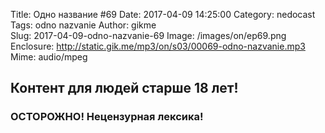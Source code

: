 Title: Одно название #69
Date: 2017-04-09 14:25:00
Category: nedocast  
Tags: odno nazvanie
Author: gikme  
Slug: 2017-04-09-odno-nazvanie-69
Image: /images/on/ep69.png
Enclosure: http://static.gik.me/mp3/on/s03/00069-odno-nazvanie.mp3
Mime: audio/mpeg


## Контент для людей старше 18 лет!

### ОСТОРОЖНО! Нецензурная лексика!
